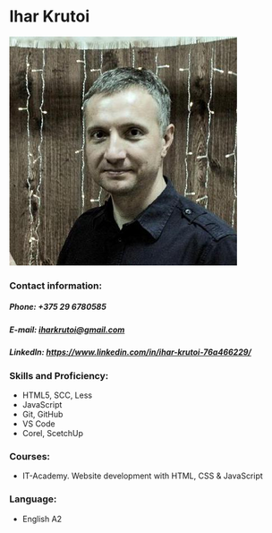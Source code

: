 # **Ihar Krutoi**

![my-avatar](/my-avatar.jfif)

### **Contact information:**

##### **Phone:** +375 29 6780585
##### **E-mail:** iharkrutoi@gmail.com
##### **Linkedln:** https://www.linkedin.com/in/ihar-krutoi-76a466229/

### **Skills and Proficiency:**

 * HTML5, SCC, Less
 * JavaScript
 * Git, GitHub
 * VS Code
 * Corel, ScetchUp

### **Courses:**

 * IT-Academy. Website development with HTML, CSS & JavaScript 

### **Language:**

 * English A2